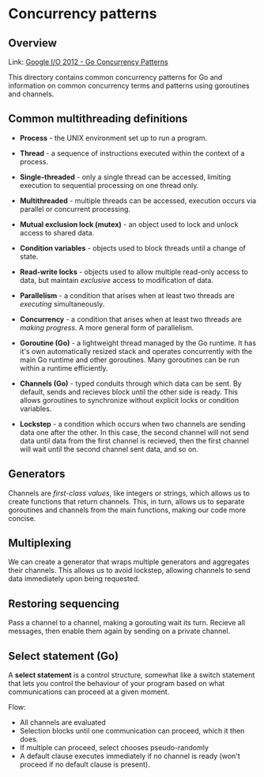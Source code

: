 # Concurrency patterns

## Overview

Link: [Google I/O 2012 - Go Concurrency Patterns](http://www.youtube.com/watch?v=f6kdp27TYZs)

This directory contains common concurrency patterns for Go and information on common concurrency terms and patterns using goroutines and channels.

## Common multithreading definitions

- **Process** - the UNIX environment set up to run a program.

- **Thread** - a sequence of instructions executed within the context of a process.

- **Single-threaded** - only a single thread can be accessed, limiting execution to sequential processing on one thread only.

- **Multithreaded** - multiple threads can be accessed, execution occurs via parallel or concurrent processing.

- **Mutual exclusion lock (mutex)** - an object used to lock and unlock access to shared data.

- **Condition variables** - objects used to block threads until a change of state.

- **Read-write locks** - objects used to allow multiple read-only access to data, but maintain _exclusive_ access to modification of data.

- **Parallelism** - a condition that arises when at least two threads are _executing_ simultaneously.

- **Concurrency** - a condition that arises when at least two threads are _making progress_. A more general form of parallelism.

- **Goroutine (Go)** - a lightweight thread managed by the Go runtime. It has it's own automatically resized stack and operates concurrently with the main Go runtime and other goroutines. Many goroutines can be run within a runtime efficiently.

- **Channels (Go)** - typed conduits through which data can be sent. By default, sends and recieves block until the other side is ready. This allows goroutines to synchronize without explicit locks or condition variables.

- **Lockstep** - a condition which occurs when two channels are sending data one after the other. In this case, the second channel will not send data until data from the first channel is recieved, then the first channel will wait until the second channel sent data, and so on.

## Generators

Channels are _first-class values_, like integers or strings, which allows us to create functions that return channels. This, in turn, allows us to separate goroutines and channels from the main functions, making our code more concise.

## Multiplexing

We can create a generator that wraps multiple generators and aggregates their channels. This allows us to avoid lockstep, allowing channels to send data immediately upon being requested.

## Restoring sequencing

Pass a channel to a channel, making a gorouting wait its turn. Recieve all messages, then enable them again by sending on a private channel.

## Select statement (Go)

A **select statement** is a control structure, somewhat like a switch statement that lets you control the behaviour of your program based on what communications can proceed at a given moment.

Flow:

- All channels are evaluated
- Selection blocks until one communication can proceed, which it then does.
- If multiple can proceed, select chooses pseudo-randomly
- A default clause executes immediately if no channel is ready (won't proceed if no default clause is present).
